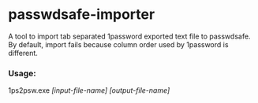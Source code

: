 # passwdsafe-importer
A tool to import tab separated 1password exported text file to passwdsafe. By default, import fails because column order used by 1password is different.

### Usage: 
1ps2psw.exe  _[input-file-name]_ _[output-file-name]_
